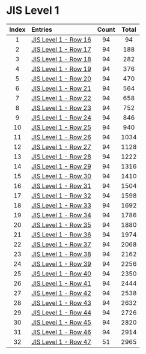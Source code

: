 
# JIS Level 1

| Index | Entries                                      | Count | Total |
| :---: | :------------------------------------------- | :---: | :---: |
|   1   | [JIS Level 1 - Row 16](<./row-16/README.md>) |  94   |  94   |
|   2   | [JIS Level 1 - Row 17](<./row-17/README.md>) |  94   |  188  |
|   3   | [JIS Level 1 - Row 18](<./row-18/README.md>) |  94   |  282  |
|   4   | [JIS Level 1 - Row 19](<./row-19/README.md>) |  94   |  376  |
|   5   | [JIS Level 1 - Row 20](<./row-20/README.md>) |  94   |  470  |
|   6   | [JIS Level 1 - Row 21](<./row-21/README.md>) |  94   |  564  |
|   7   | [JIS Level 1 - Row 22](<./row-22/README.md>) |  94   |  658  |
|   8   | [JIS Level 1 - Row 23](<./row-23/README.md>) |  94   |  752  |
|   9   | [JIS Level 1 - Row 24](<./row-24/README.md>) |  94   |  846  |
|  10   | [JIS Level 1 - Row 25](<./row-25/README.md>) |  94   |  940  |
|  11   | [JIS Level 1 - Row 26](<./row-26/README.md>) |  94   | 1034  |
|  12   | [JIS Level 1 - Row 27](<./row-27/README.md>) |  94   | 1128  |
|  13   | [JIS Level 1 - Row 28](<./row-28/README.md>) |  94   | 1222  |
|  14   | [JIS Level 1 - Row 29](<./row-29/README.md>) |  94   | 1316  |
|  15   | [JIS Level 1 - Row 30](<./row-30/README.md>) |  94   | 1410  |
|  16   | [JIS Level 1 - Row 31](<./row-31/README.md>) |  94   | 1504  |
|  17   | [JIS Level 1 - Row 32](<./row-32/README.md>) |  94   | 1598  |
|  18   | [JIS Level 1 - Row 33](<./row-33/README.md>) |  94   | 1692  |
|  19   | [JIS Level 1 - Row 34](<./row-34/README.md>) |  94   | 1786  |
|  20   | [JIS Level 1 - Row 35](<./row-35/README.md>) |  94   | 1880  |
|  21   | [JIS Level 1 - Row 36](<./row-36/README.md>) |  94   | 1974  |
|  22   | [JIS Level 1 - Row 37](<./row-37/README.md>) |  94   | 2068  |
|  23   | [JIS Level 1 - Row 38](<./row-38/README.md>) |  94   | 2162  |
|  24   | [JIS Level 1 - Row 39](<./row-39/README.md>) |  94   | 2256  |
|  25   | [JIS Level 1 - Row 40](<./row-40/README.md>) |  94   | 2350  |
|  26   | [JIS Level 1 - Row 41](<./row-41/README.md>) |  94   | 2444  |
|  27   | [JIS Level 1 - Row 42](<./row-42/README.md>) |  94   | 2538  |
|  28   | [JIS Level 1 - Row 43](<./row-43/README.md>) |  94   | 2632  |
|  29   | [JIS Level 1 - Row 44](<./row-44/README.md>) |  94   | 2726  |
|  30   | [JIS Level 1 - Row 45](<./row-45/README.md>) |  94   | 2820  |
|  31   | [JIS Level 1 - Row 46](<./row-46/README.md>) |  94   | 2914  |
|  32   | [JIS Level 1 - Row 47](<./row-47/README.md>) |  51   | 2965  |

